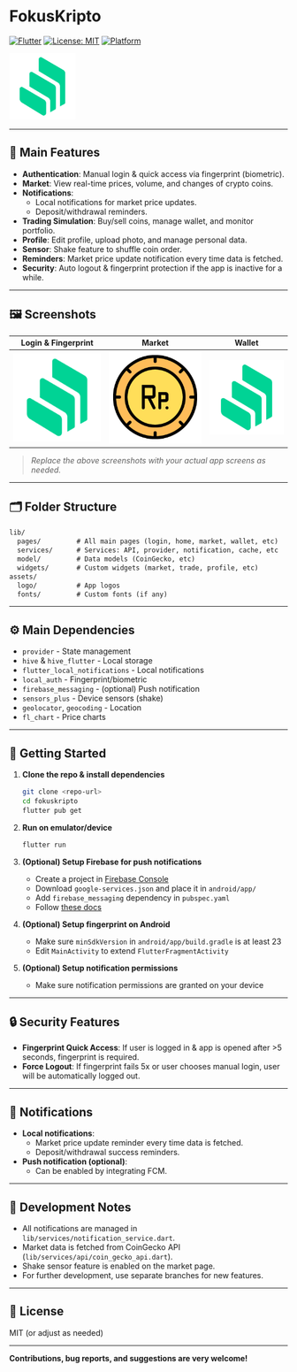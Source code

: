 # FokusKripto

[![Flutter](https://img.shields.io/badge/Flutter-3.0%2B-blue?logo=flutter)](https://flutter.dev)
[![License: MIT](https://img.shields.io/badge/License-MIT-green.svg)](LICENSE)
[![Platform](https://img.shields.io/badge/platform-android%20%7C%20ios-lightgrey)](https://flutter.dev)

<img src="assets/logo/kriptoin.png" alt="Logo" width="120" />

---

## 🚀 Main Features

- **Authentication**: Manual login & quick access via fingerprint (biometric).
- **Market**: View real-time prices, volume, and changes of crypto coins.
- **Notifications**:
  - Local notifications for market price updates.
  - Deposit/withdrawal reminders.
- **Trading Simulation**: Buy/sell coins, manage wallet, and monitor portfolio.
- **Profile**: Edit profile, upload photo, and manage personal data.
- **Sensor**: Shake feature to shuffle coin order.
- **Reminders**: Market price update notification every time data is fetched.
- **Security**: Auto logout & fingerprint protection if the app is inactive for a while.

---

## 🖼️ Screenshots

|        Login & Fingerprint         |              Market               |               Wallet                |
| :--------------------------------: | :-------------------------------: | :---------------------------------: |
| ![Login](assets/logo/kriptoin.png) | ![Market](assets/logo/rupiah.png) | ![Wallet](assets/logo/kriptoin.png) |

> _Replace the above screenshots with your actual app screens as needed._

---

## 🗂️ Folder Structure

```
lib/
  pages/         # All main pages (login, home, market, wallet, etc)
  services/      # Services: API, provider, notification, cache, etc
  model/         # Data models (CoinGecko, etc)
  widgets/       # Custom widgets (market, trade, profile, etc)
assets/
  logo/          # App logos
  fonts/         # Custom fonts (if any)
```

---

## ⚙️ Main Dependencies

- `provider` - State management
- `hive` & `hive_flutter` - Local storage
- `flutter_local_notifications` - Local notifications
- `local_auth` - Fingerprint/biometric
- `firebase_messaging` - (optional) Push notification
- `sensors_plus` - Device sensors (shake)
- `geolocator`, `geocoding` - Location
- `fl_chart` - Price charts

---

## 🏁 Getting Started

1. **Clone the repo & install dependencies**

   ```bash
   git clone <repo-url>
   cd fokuskripto
   flutter pub get
   ```

2. **Run on emulator/device**

   ```bash
   flutter run
   ```

3. **(Optional) Setup Firebase for push notifications**

   - Create a project in [Firebase Console](https://console.firebase.google.com/)
   - Download `google-services.json` and place it in `android/app/`
   - Add `firebase_messaging` dependency in `pubspec.yaml`
   - Follow [these docs](https://firebase.flutter.dev/docs/messaging/overview/)

4. **(Optional) Setup fingerprint on Android**

   - Make sure `minSdkVersion` in `android/app/build.gradle` is at least 23
   - Edit `MainActivity` to extend `FlutterFragmentActivity`

5. **(Optional) Setup notification permissions**
   - Make sure notification permissions are granted on your device

---

## 🔒 Security Features

- **Fingerprint Quick Access**: If user is logged in & app is opened after >5 seconds, fingerprint is required.
- **Force Logout**: If fingerprint fails 5x or user chooses manual login, user will be automatically logged out.

---

## 🔔 Notifications

- **Local notifications**:
  - Market price update reminder every time data is fetched.
  - Deposit/withdrawal success reminders.
- **Push notification (optional)**:
  - Can be enabled by integrating FCM.

---

## 📝 Development Notes

- All notifications are managed in `lib/services/notification_service.dart`.
- Market data is fetched from CoinGecko API (`lib/services/api/coin_gecko_api.dart`).
- Shake sensor feature is enabled on the market page.
- For further development, use separate branches for new features.

---

## 📄 License

MIT (or adjust as needed)

---

**Contributions, bug reports, and suggestions are very welcome!**
